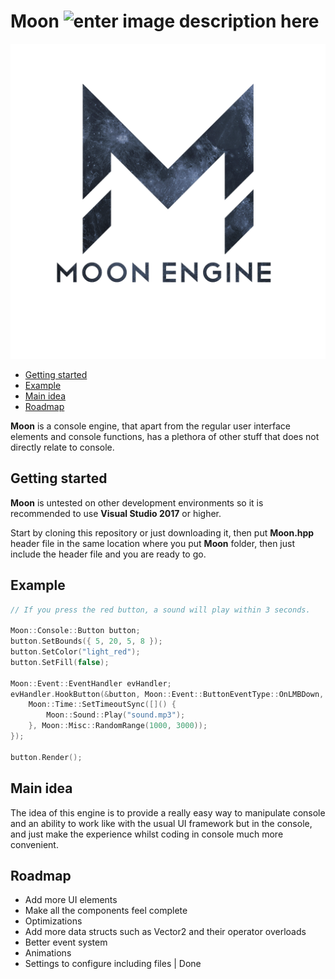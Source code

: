 
# Moon ![enter image description here](https://img.shields.io/github/license/AlienTheBetrayer/Moon?color=blue)
![Icon](https://raw.githubusercontent.com/AlienTheBetrayer/Moon/main/moonicon.png)

 - [Getting started](#getting-started)
- [Example](#example)	
- [Main idea](#main-idea)
- [Roadmap](#roadmap)

**Moon** is a console engine, that apart from the regular user interface elements and console functions, has a plethora of other stuff that does not directly relate to console.
## Getting started
**Moon** is untested on other development environments so it is recommended to use **Visual Studio 2017** or higher.

Start by cloning this repository or just downloading it, then put **Moon.hpp** header file in the same location where you put **Moon** folder, then just include the header file and you are ready to go.
## Example
```cpp
// If you press the red button, a sound will play within 3 seconds.

Moon::Console::Button button;
button.SetBounds({ 5, 20, 5, 8 });
button.SetColor("light_red");
button.SetFill(false);

Moon::Event::EventHandler evHandler;
evHandler.HookButton(&button, Moon::Event::ButtonEventType::OnLMBDown, [](const auto& args) {
	Moon::Time::SetTimeoutSync([]() {
		Moon::Sound::Play("sound.mp3");
	}, Moon::Misc::RandomRange(1000, 3000));
});

button.Render();
```
## Main idea
The idea of this engine is to provide a really easy way to manipulate console and an ability to work like with the usual UI framework but in the console, and just make the experience whilst coding in console much more convenient.
## Roadmap
- Add more UI elements
- Make all the components feel complete
- Optimizations
- Add more data structs such as Vector2 and their operator overloads
- Better event system
- Animations
- Settings to configure including files | Done
